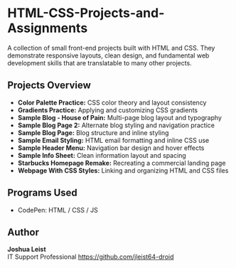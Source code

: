 # HTML-CSS-Projects-and-Assignments
A collection of small front-end projects built with HTML and CSS. They demonstrate responsive layouts, clean design, and fundamental web development skills that are translatable to many other projects.

## Projects Overview

- **Color Palette Practice:** CSS color theory and layout consistency
- **Gradients Practice:** Applying and customizing CSS gradients
- **Sample Blog - House of Pain:** Multi-page blog layout and typography
- **Sample Blog Page 2:** Alternate blog styling and navigation practice
- **Sample Blog Page:** Blog structure and inline styling
- **Sample Email Styling:** HTML email formatting and inline CSS use
- **Sample Header Menu:** Navigation bar design and hover effects
- **Sample Info Sheet:** Clean information layout and spacing
- **Starbucks Homepage Remake:** Recreating a commercial landing page
- **Webpage With CSS Styles:** Linking and organizing HTML and CSS files

## Programs Used

- CodePen: HTML / CSS / JS


## Author

**Joshua Leist**  
IT Support Professional
https://github.com/jleist64-droid
